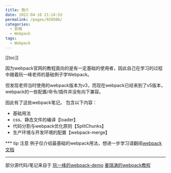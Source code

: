 ```yaml
---
title: 简介
date: 2022-04-16 21:24:53
permalink: /pages/928506/
categories:
  - 前端
  - Webpack
tags:
  - Webpack
---
```


[[toc]]


因为webpack官网的教程面向的是有一定基础的使用者，因此自己在学习的过程中跟着阮一峰老师的基础例子学Webpack。

但发现老师当时使用的webpack版本为v3，而现在webpack已经来到了v5版本，webpack的一些配置/命令/插件并没有向下兼容。

因此有了这些webpack笔记。
包含以下内容：
-   基础用法
-   css、静态文件的编译【loader】
-   代码分割与webpack优化原则【SplitChunks】
-   生产环境与开发环境的配置【webpack-merge】

*** tip 注意
例子仅介绍最基础的webpack用法，想进一步学习请翻阅[webpack文档](https://www.webpackjs.com/)
***


部分源代码/笔记来自于
[阮一峰的webpack-demo](https://github.com/ruanyf/webpack-demos)
[姜瑞涛的webpack教程](https://www.jiangruitao.com/webpack/)